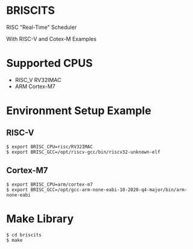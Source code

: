 # BRISCITS

RISC "Real-Time" Scheduler

With RISC-V and Cotex-M Examples

# Supported CPUS

* RISC_V RV32IMAC
* ARM Cortex-M7

# Environment Setup Example

## RISC-V
```
$ export BRISC_CPU=risc/RV32IMAC
$ export BRISC_GCC=/opt/riscv-gcc/bin/riscv32-unknown-elf
```
## Cortex-M7
```
$ export BRISC_CPU=arm/cortex-m7
$ export BRISC_GCC=/opt/gcc-arm-none-eabi-10-2020-q4-major/bin/arm-none-eabi
```

# Make Library

```
$ cd briscits
$ make
```
